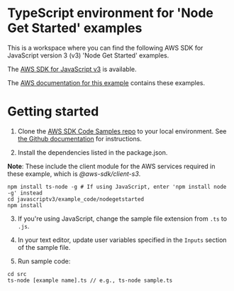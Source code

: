 # TypeScript environment for 'Node Get Started' examples
This is a workspace where you can find the following AWS SDK for JavaScript version 3 (v3) 'Node Get Started' examples. 

The [AWS SDK for JavaScript v3](https://github.com/aws/aws-sdk-js-v3) is available. 

The [AWS documentation for this example](https://docs.aws.amazon.com/sdk-for-javascript/v3/developer-guide/getting-started-nodejs.html) contains these examples.



# Getting started

1. Clone the [AWS SDK Code Samples repo](https://github.com/awsdocs/aws-doc-sdk-examples) to your local environment. See [the Github documentation](https://docs.github.com/en/github/creating-cloning-and-archiving-repositories/cloning-a-repository) for instructions.

2. Install the dependencies listed in the package.json.

**Note**: These include the client module for the AWS services required in these example, 
which is *@aws-sdk/client-s3*.
```
npm install ts-node -g # If using JavaScript, enter 'npm install node -g' instead
cd javascriptv3/example_code/nodegetstarted
npm install
```

3. If you're using JavaScript, change the sample file extension from ```.ts``` to ```.js```.


4. In your text editor, update user variables specified in the ```Inputs``` section of the sample file.

5. Run sample code:
```
cd src
ts-node [example name].ts // e.g., ts-node sample.ts
```

